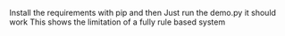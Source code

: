Install the requirements with pip and then
Just run the demo.py it should work
This shows the limitation of a fully rule based system